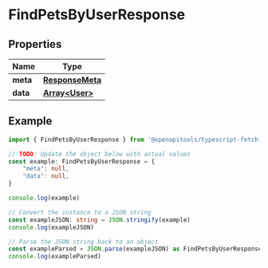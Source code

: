 
# FindPetsByUserResponse


## Properties

Name | Type
------------ | -------------
**meta** | [**ResponseMeta**](ResponseMeta.md)
**data** | [**Array&lt;User&gt;**](User.md)

## Example

```typescript
import { FindPetsByUserResponse } from '@openapitools/typescript-fetch-petstore'

// TODO: Update the object below with actual values
const example: FindPetsByUserResponse = {
    "meta": null,
    "data": null,
}

console.log(example)

// Convert the instance to a JSON string
const exampleJSON: string = JSON.stringify(example)
console.log(exampleJSON)

// Parse the JSON string back to an object
const exampleParsed = JSON.parse(exampleJSON) as FindPetsByUserResponse
console.log(exampleParsed)
```


